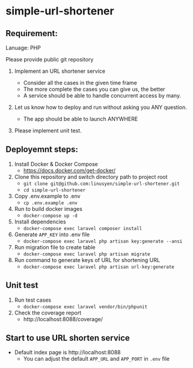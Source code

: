 # simple-url-shortener
## Requirement:
Lanuage: PHP

Please provide public git repository

1. Implement an URL shortener service
    - Consider all the cases in the given time frame
    - The more complete the cases you can give us, the better
    - A service should be able to handle concurrent access by many.

2. Let us know how to deploy and run without asking you ANY question.
    - The app should be able to launch ANYWHERE

3. Please implement unit test.

## Deployemnt steps:
1. Install Docker & Docker Compose
   - https://docs.docker.com/get-docker/
1. Clone this repository and switch directory path to project root
   - `git clone git@github.com:linusyen/simple-url-shortener.git`
   - `cd simple-url-shortener`
1. Copy .env.example to .env
   - `cp .env.example .env`
1. Run to build docker images
   - `docker-compose up -d`
1. Install dependencies
   - `docker-compose exec laravel composer install` 
1. Generate `APP_KEY` into .env file
   - `docker-compose exec laravel php artisan key:generate --ansi` 
1. Run migration file to create table
   - `docker-compose exec laravel php artisan migrate`
1. Run command to generate keys of URL for shortening URL
   - `docker-compose exec laravel php artisan url-key:generate`
## Unit test
1. Run test cases
   - `docker-compose exec laravel vendor/bin/phpunit`
1. Check the coverage report
   - http://localhost:8088/coverage/
## Start to use URL shorten service
* Default index page is http://localhost:8088
   - You can adjust the default `APP_URL` and `APP_PORT` in `.env` file
